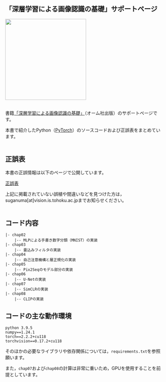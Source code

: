## 「深層学習による画像認識の基礎」サポートページ

<img src="https://github.com/sg-nm/image-recognition/assets/17783053/41eab885-dc9f-49f7-8449-fc84010576fc" width="256px"><br><br>


書籍[「深層学習による画像認識の基礎」](https://www.ohmsha.co.jp/book/9784274231841/)（オーム社出版）のサポートページです。

本書で紹介したPython（[PyTorch](https://pytorch.org/get-started/locally/)）のソースコードおよび正誤表をまとめています。<br><br>

## 正誤表

本書の正誤情報は以下のページで公開しています。

[正誤表](https://github.com/sg-nm/image-recognition/wiki/Errata)

上記に掲載されていない誤植や間違いなどを見つけた方は，suganuma[at]vision.is.tohoku.ac.jpまでお知らせください。<br><br>

## コード内容

```
|- chap02
    |-- MLPによる手書き数字分類（MNIST）の実装
|- chap03
    |-- 畳込みフィルタの実装
|- chap04
    |-- 自己注意機構と層正規化の実装
|- chap05
    |-- Pix2Seqのモデル部分の実装
|- chap06
    |-- U-Netの実装
|- chap07
    |-- SimCLRの実装
|- chap08
    |-- CLIPの実装
```


## コードの主な動作環境

```
python 3.9.5
numpy==1.24.1
torch==2.2.2+cu118
torchvision==0.17.2+cu118
```

そのほかの必要なライブラリや依存関係については，`requirements.txt`を参照願います。

また，`chap07`および`chap08`の計算は非常に重いため，GPUを使用することを前提としています。

